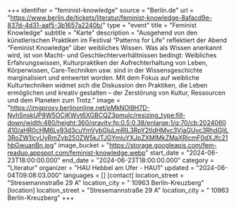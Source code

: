 +++
identifier = "feminist-knowledge"
source = "Berlin.de"
url = "https://www.berlin.de/tickets/literatur/feminist-knowledge-8afacd9e-837d-4d31-aaf5-3b1657a2240b/"
type = "event"
title = "Feminist Knowledge"
subtitle = "Karte"
description = "Ausgehend von den künstlerischen Praktiken im Festival “Patterns for Life” reflektiert der Abend “Feminist Knowledge” über weibliches Wissen. Was als Wissen anerkannt wird, ist von Macht- und Geschlechterverhältnissen bedingt: Weibliches Erfahrungswissen, Kulturpraktiken der Aufrechterhaltung von Leben, Körperwissen, Care-Techniken usw. sind in der Wissensgeschichte marginalisiert und entwertet worden. Mit dem Fokus auf weibliche Kulturtechniken widmet sich die Diskussion den Praktiken, die Leben ermöglichen und kreativ gestalten – der Zerstörung von Kultur, Ressourcen und dem Planeten zum Trotz."
image = "https://imgproxy.berlinonline.net/pMkNOl8H7D-NyhSnskUP8W5OCjKWvt6XGBCQZ3pmulc/resizing_type:fill-down/width:480/height:360/gravity:fp:0.5:0.38/enlarge:1/q:70/cb:2024060410/aHR0cHM6Ly93d3cuYmVybGluLmRlL3RpY2tldHMvc3VjaGUvc3RhdGljL3RoZW1lcyUyRmZyb250ZW5kJTJGYmluYXJpZXMlMkZMaXRlcmF0dXJfc21hbGwuanBn.jpg"
image_bucket = "https://storage.googleapis.com/fem-readup.appspot.com/feminist-knowledge.webp"
start_date = "2024-06-23T18:00:00.000"
end_date = "2024-06-23T18:00:00.000"
category = "Literatur"
organizer = "HAU Hebbel am Ufer - HAU1"
updated = "2024-06-04T09:08:03.000"
languages = []
[contact]
location_street = "Stresemannstraße 29 A"
location_city = " 10963 Berlin-Kreuzberg"
[location]
location_street = "Stresemannstraße 29 A"
location_city = " 10963 Berlin-Kreuzberg"
+++